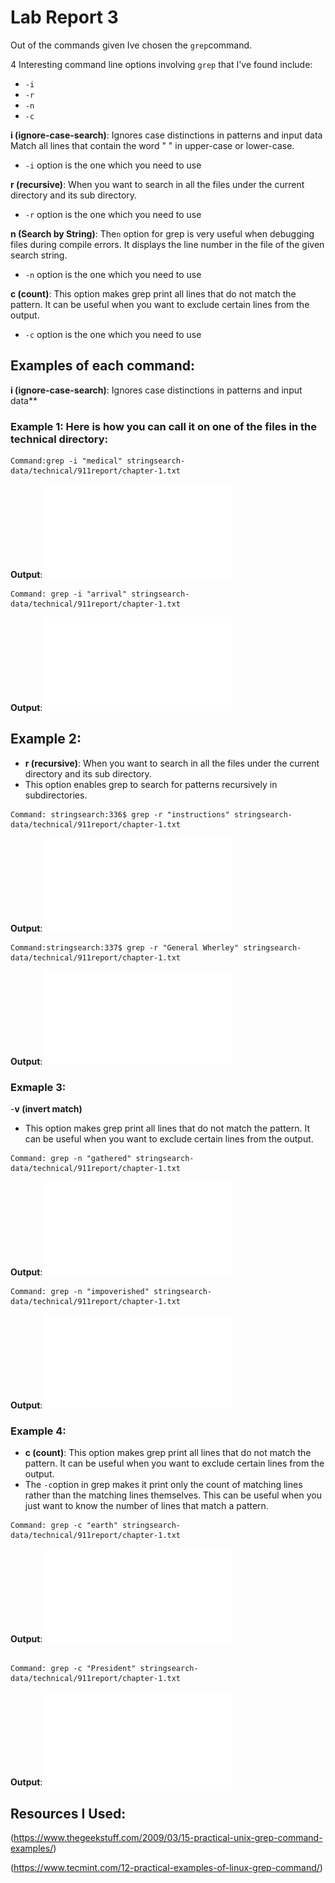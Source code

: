 # Lab Report 3


Out of the commands given Ive chosen the `grep`command.


4 Interesting command line options involving `grep` that I've found include:


- `-i`
- `-r`
- `-n`
- `-c`



**i (ignore-case-search)**: Ignores case distinctions in patterns and input data
Match all lines that contain the word "  " in upper-case or lower-case.
- `-i` option is the one which you need to use

**r (recursive)**: When you want to search in all the files under the current directory and its sub directory. 
- `-r` option is the one which you need to use

**n (Search by String)**: The`n` option for grep is very useful when debugging files during compile errors. It displays the line number in the file of the given search string.
- `-n` option is the one which you need to use

**c (count)**: This option makes grep print all lines that do not match the pattern. It can be useful when you want to exclude certain lines from the output.
- `-c` option is the one which you need to use


## Examples of each command:
**i (ignore-case-search)**: Ignores case distinctions in patterns and input data**


### Example 1: Here is how you can call it on one of the files in the technical directory:
 ```
Command:grep -i "medical" stringsearch-data/technical/911report/chapter-1.txt
 ```
 **Output**:
![first](firstt.pdf)

```
Command: grep -i "arrival" stringsearch-data/technical/911report/chapter-1.txt

```
**Output**:
![sec](seccond.pdf)

## Example 2:
- **r (recursive)**: When you want to search in all the files under the current directory and its sub directory.
- This option enables grep to search for patterns recursively in subdirectories.

```
Command: stringsearch:336$ grep -r "instructions" stringsearch-data/technical/911report/chapter-1.txt
```
**Output**:
![third](tthird.pdf)
 
 
 ```
Command:stringsearch:337$ grep -r "General Wherley" stringsearch-data/technical/911report/chapter-1.txt
 ```
**Output**:
![fort](fourrth.pdf)

### Exmaple 3:
-**v (invert match)**
- This option makes grep print all lines that do not match the pattern. It can be useful when you want to exclude certain lines from the output.
```
Command: grep -n "gathered" stringsearch-data/technical/911report/chapter-1.txt

```
**Output**:
 ![5th](5.pdf)
```
Command: grep -n "impoverished" stringsearch-data/technical/911report/chapter-1.txt
 ```
**Output**:
![6th](6.pdf)
    
### Example 4:
- **c (count)**: This option makes grep print all lines that do not match the pattern. It can be useful when you want to exclude certain lines from the output.
- The `-c`option in grep makes it print only the count of matching lines rather than the matching lines themselves. This can be useful when you just want to know the number of lines that match a pattern.
```
Command: grep -c "earth" stringsearch-data/technical/911report/chapter-1.txt
```
**Output**:
![7th](7.pdf)
```

Command: grep -c "President" stringsearch-data/technical/911report/chapter-1.txt
```
**Output**:
![8th](8.pdf)
## Resources I Used:
(https://www.thegeekstuff.com/2009/03/15-practical-unix-grep-command-examples/)

(https://www.tecmint.com/12-practical-examples-of-linux-grep-command/)

